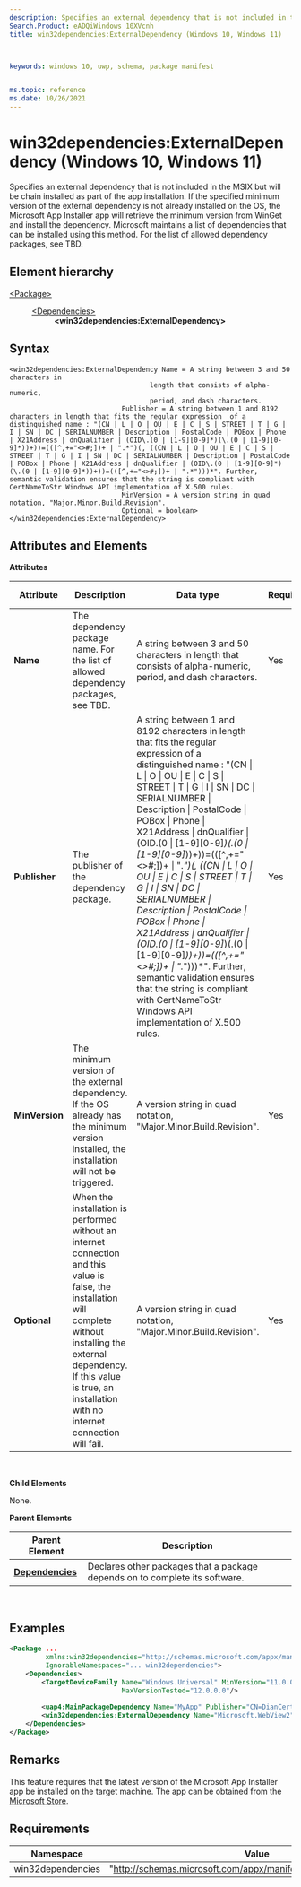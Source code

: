 ```yaml
---
description: Specifies an external dependency that is not included in the MSIX but will be chain installed as part of the app installation. 
Search.Product: eADQiWindows 10XVcnh
title: win32dependencies:ExternalDependency (Windows 10, Windows 11)



keywords: windows 10, uwp, schema, package manifest


ms.topic: reference
ms.date: 10/26/2021
---
```


# win32dependencies:ExternalDependency (Windows 10, Windows 11)


Specifies an external dependency that is not included in the MSIX but will be chain installed as part of the app installation. If the specified minimum version of the external dependency is not already installed on the OS, the Microsoft App Installer app will retrieve the minimum version from WinGet and install the dependency. Microsoft maintains a list of dependencies that can be installed using this method. For the list of allowed dependency packages, see TBD.

## Element hierarchy

<dl>
<dt><a href="element-package.md">&lt;Package&gt;</a></dt>
<dd>
<dl>
<dt><a href="element-dependencies.md">&lt;Dependencies&gt;</a></dt>
<dd><b>&lt;win32dependencies:ExternalDependency&gt;</b></dd>
</dl>
</dd>
</dl>

## Syntax


```
<win32dependencies:ExternalDependency Name = A string between 3 and 50 characters in
                                   length that consists of alpha-numeric, 
                                   period, and dash characters. 
                            Publisher = A string between 1 and 8192 characters in length that fits the regular expression  of a distinguished name : "(CN | L | O | OU | E | C | S | STREET | T | G | I | SN | DC | SERIALNUMBER | Description | PostalCode | POBox | Phone | X21Address | dnQualifier | (OID\.(0 | [1-9][0-9]*)(\.(0 | [1-9][0-9]*))+))=(([^,+="<>#;])+ | ".*")(, ((CN | L | O | OU | E | C | S | STREET | T | G | I | SN | DC | SERIALNUMBER | Description | PostalCode | POBox | Phone | X21Address | dnQualifier | (OID\.(0 | [1-9][0-9]*)(\.(0 | [1-9][0-9]*))+))=(([^,+="<>#;])+ | ".*")))*". Further, semantic validation ensures that the string is compliant with CertNameToStr Windows API implementation of X.500 rules.
                            MinVersion = A version string in quad notation, "Major.Minor.Build.Revision".
                            Optional = boolean>
</win32dependencies:ExternalDependency>
```

## Attributes and Elements


**Attributes**

| Attribute | Description                                                                                                                     | Data type                                                                                                   | Required | Default value |
|-----------|---------------------------------------------------------------------------------------------------------------------------------|-------------------------------------------------------------------------------------------------------------|----------|---------------|
| **Name**  | The dependency package name. For the list of allowed dependency packages, see TBD. | A string between 3 and 50 characters in length that consists of alpha-numeric, period, and dash characters. | Yes      |               |
| **Publisher**  | The publisher of the dependency package. |  A string between 1 and 8192 characters in length that fits the regular expression  of a distinguished name : "(CN \| L \| O \| OU \| E \| C \| S \| STREET \| T \| G \| I \| SN \| DC \| SERIALNUMBER \| Description \| PostalCode \| POBox \| Phone \| X21Address \| dnQualifier \| (OID\.(0 \| [1-9][0-9]*)(\.(0 \| [1-9][0-9]*))+))=(([^,+="<>#;])+ \| ".*")(, ((CN \| L \| O \| OU \| E \| C \| S \| STREET \| T \| G \| I \| SN \| DC \| SERIALNUMBER \| Description \| PostalCode \| POBox \| Phone \| X21Address \| dnQualifier \| (OID\.(0 \| [1-9][0-9]*)(\.(0 \| [1-9][0-9]*))+))=(([^,+="<>#;])+ \| ".*")))*". Further, semantic validation ensures that the string is compliant with CertNameToStr Windows API implementation of X.500 rules.  | Yes      |               |
| **MinVersion**  | The minimum version of the external dependency. If the OS already has the minimum version installed, the installation will not be triggered. | A version string in quad notation, "Major.Minor.Build.Revision". | Yes      |               |
| **Optional**  | When the installation is performed without an internet connection and this value is false, the installation will complete without installing the external dependency. If this value is true, an installation with no internet connection will fail. | A version string in quad notation, "Major.Minor.Build.Revision". | Yes      |               |

 

**Child Elements**

None.

**Parent Elements**

| Parent Element                               | Description                                                                 |
|----------------------------------------------|-----------------------------------------------------------------------------|
| [**Dependencies**](element-dependencies.md) | Declares other packages that a package depends on to complete its software. |

 

## Examples


```XML
<Package ...
         xmlns:win32dependencies="http://schemas.microsoft.com/appx/manifest/externaldependencies"  
         IgnorableNamespaces="... win32dependencies">
    <Dependencies>  
        <TargetDeviceFamily Name="Windows.Universal" MinVersion="11.0.0.0" 
                            MaxVersionTested="12.0.0.0"/>  
        
        <uap4:MainPackageDependency Name="MyApp" Publisher="CN=DianCert, O=Contoso Corporation, C=US" />  
        <win32dependencies:ExternalDependency Name="Microsoft.WebView2" Publisher="CN=Microsoft Windows, O=Microsoft Corporation, L=Redmond, S=Washington, C=US" MinVersion="1.1.1.1" Optional="true"/>
    </Dependencies>  
</Package>
```

## Remarks

This feature requires that the latest version of the Microsoft App Installer app be installed on the target machine. The app can be obtained from the [Microsoft Store](https://www.microsoft.com/en-us/store/apps/windows).

## Requirements


|     Namespace | Value                                                       |
|---------------|-------------------------------------------------------------|
| win32dependencies | "http://schemas.microsoft.com/appx/manifest/externaldependencies" |

 

 

 



